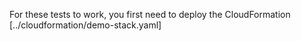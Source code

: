 For these tests to work, you first need to deploy the CloudFormation [../cloudformation/demo-stack.yaml]